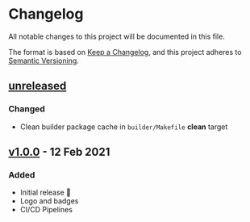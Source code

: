 # Changelog

All notable changes to this project will be documented in this file.

The format is based on [Keep a Changelog](https://keepachangelog.com/en/1.0.0/),
and this project adheres to [Semantic Versioning](https://semver.org/spec/v2.0.0.html).

## [unreleased]

### Changed

-   Clean builder package cache in `builder/Makefile` **clean** target

## [v1.0.0] - 12 Feb 2021

### Added

-   Initial release 🎊
-   Logo and badges
-   CI/CD Pipelines

[unreleased]: https://github.com/ful1e5/XCursor-pro/compare/v1.0.0...main
[v1.0.0]: https://github.com/ful1e5/XCursor-pro/tree/v1.0.0
